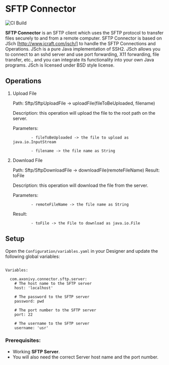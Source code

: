 # SFTP Connector

![CI Build](https://github.com/axonivy-market/sftp-connector/actions/workflows/ci.yml/badge.svg)

**SFTP Connector** is an SFTP client which uses the SFTP protocol to transfer files securely to and from a remote computer.
SFTP Connector is based on JSch [http://www.jcraft.com/jsch/] to handle the SFTP Connections and Operations.
JSch is a pure Java implementation of SSH2.
JSch allows you to connect to an sshd server and use port forwarding, X11 forwarding, file transfer, etc., and you can integrate its functionality into your own Java programs. JSch is licensed under BSD style license.

## Operations

1. Upload File

   Path: Sftp/SftpUploadFile -> uploadFile(fileToBeUploaded, filename)

   Description: this operation will upload the file to the root path on the server.

   Parameters: 

               - fileToBeUploaded -> the file to upload as java.io.InputStream

               - filename -> the file name as String

2. Download File

   Path: Sftp/SftpDownloadFile -> downloadFile(remoteFileName) Result: toFile

   Description: this operation will download the file from the server.

   Parameters: 

               - remoteFileName -> the file name as String

   Result: 

               - toFile -> the File to download as java.io.File

## Setup

   Open the `Configuration/variables.yaml` in your Designer and update the following global variables:

   ```
   
   Variables:

     com.axonivy.connector.sftp.server:
       # The host name to the SFTP server
       host: 'localhost'

       # The password to the SFTP server
       password: pwd

       # The port number to the SFTP server
       port: 22

       # The username to the SFTP server
       username: 'usr'

   ```

### Prerequisites:

* Working **SFTP Server**.
* You will also need the correct Server host name and the port number.
